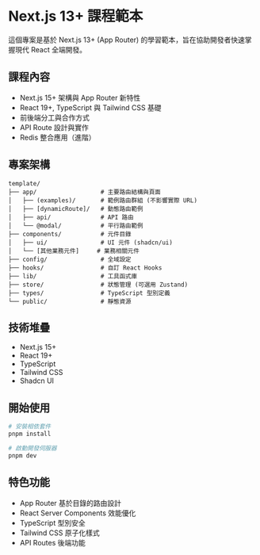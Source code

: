 # Next.js 13+ 課程範本

這個專案是基於 Next.js 13+ (App Router) 的學習範本，旨在協助開發者快速掌握現代 React 全端開發。

## 課程內容

- Next.js 15+ 架構與 App Router 新特性
- React 19+, TypeScript 與 Tailwind CSS 基礎
- 前後端分工與合作方式
- API Route 設計與實作
- Redis 整合應用（進階）

## 專案架構

```
template/
├── app/                  # 主要路由結構與頁面
│   ├── (examples)/       # 範例路由群組 (不影響實際 URL)
│   ├── [dynamicRoute]/   # 動態路由範例
│   ├── api/              # API 路由
│   └── @modal/           # 平行路由範例
├── components/           # 元件目錄
│   ├── ui/               # UI 元件 (shadcn/ui)
│   └── [其他業務元件]     # 業務相關元件
├── config/               # 全域設定
├── hooks/                # 自訂 React Hooks
├── lib/                  # 工具函式庫
├── store/                # 狀態管理 (可選用 Zustand)
├── types/                # TypeScript 型別定義
└── public/               # 靜態資源
```

## 技術堆疊

- Next.js 15+
- React 19+
- TypeScript
- Tailwind CSS
- Shadcn UI

## 開始使用

```bash
# 安裝相依套件
pnpm install

# 啟動開發伺服器
pnpm dev
```

## 特色功能

- App Router 基於目錄的路由設計
- React Server Components 效能優化
- TypeScript 型別安全
- Tailwind CSS 原子化樣式
- API Routes 後端功能
